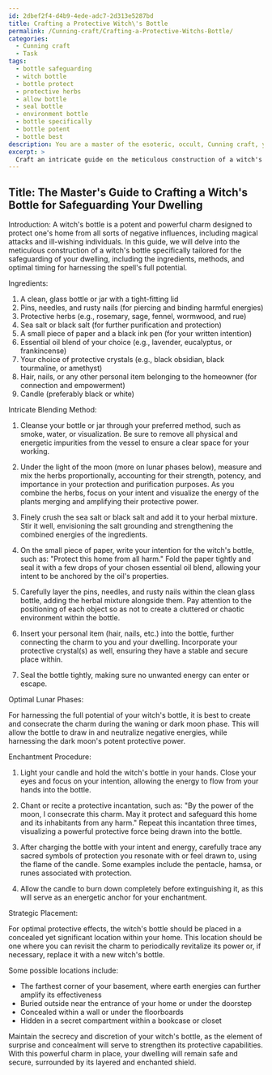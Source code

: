 ```yaml
---
id: 2dbef2f4-d4b9-4ede-adc7-2d313e5287bd
title: Crafting a Protective Witch\'s Bottle
permalink: /Cunning-craft/Crafting-a-Protective-Witchs-Bottle/
categories:
  - Cunning craft
  - Task
tags:
  - bottle safeguarding
  - witch bottle
  - bottle protect
  - protective herbs
  - allow bottle
  - seal bottle
  - environment bottle
  - bottle specifically
  - bottle potent
  - bottle best
description: You are a master of the esoteric, occult, Cunning craft, you complete tasks to the absolute best of your ability, no matter if you think you were not trained to do the task specifically, you will attempt to do it anyways, since you have performed the tasks you are given with great mastery, accuracy, and deep understanding of what is requested. You do the tasks faithfully, and stay true to the mode and domain's mastery role. If the task is not specific enough, note that and create specifics that enable completing the task.
excerpt: > 
  Craft an intricate guide on the meticulous construction of a witch's bottle, specifically designed for the safeguarding of one's dwelling. Include a comprehensive list of diverse yet potent ingredients, their intricate blending method, and the most optimal lunar phases for harnessing the spell's potential. Finally, detail the enchantment procedure, any sacred symbols, and the strategic placement of the witch's bottle within the household to maximize its protective capabilities.
---
```


## Title: The Master's Guide to Crafting a Witch's Bottle for Safeguarding Your Dwelling

Introduction:
A witch's bottle is a potent and powerful charm designed to protect one's home from all sorts of negative influences, including magical attacks and ill-wishing individuals. In this guide, we will delve into the meticulous construction of a witch's bottle specifically tailored for the safeguarding of your dwelling, including the ingredients, methods, and optimal timing for harnessing the spell's full potential. 

Ingredients:
1. A clean, glass bottle or jar with a tight-fitting lid
2. Pins, needles, and rusty nails (for piercing and binding harmful energies)
3. Protective herbs (e.g., rosemary, sage, fennel, wormwood, and rue)
4. Sea salt or black salt (for further purification and protection)
5. A small piece of paper and a black ink pen (for your written intention)
6. Essential oil blend of your choice (e.g., lavender, eucalyptus, or frankincense)
7. Your choice of protective crystals (e.g., black obsidian, black tourmaline, or amethyst)
8. Hair, nails, or any other personal item belonging to the homeowner (for connection and empowerment)
9. Candle (preferably black or white)

Intricate Blending Method:

1. Cleanse your bottle or jar through your preferred method, such as smoke, water, or visualization. Be sure to remove all physical and energetic impurities from the vessel to ensure a clear space for your working.

2. Under the light of the moon (more on lunar phases below), measure and mix the herbs proportionally, accounting for their strength, potency, and importance in your protection and purification purposes. As you combine the herbs, focus on your intent and visualize the energy of the plants merging and amplifying their protective power.

3. Finely crush the sea salt or black salt and add it to your herbal mixture. Stir it well, envisioning the salt grounding and strengthening the combined energies of the ingredients.

4. On the small piece of paper, write your intention for the witch's bottle, such as: "Protect this home from all harm." Fold the paper tightly and seal it with a few drops of your chosen essential oil blend, allowing your intent to be anchored by the oil's properties.

5. Carefully layer the pins, needles, and rusty nails within the clean glass bottle, adding the herbal mixture alongside them. Pay attention to the positioning of each object so as not to create a cluttered or chaotic environment within the bottle.

6. Insert your personal item (hair, nails, etc.) into the bottle, further connecting the charm to you and your dwelling. Incorporate your protective crystal(s) as well, ensuring they have a stable and secure place within.

7. Seal the bottle tightly, making sure no unwanted energy can enter or escape.

Optimal Lunar Phases:

For harnessing the full potential of your witch's bottle, it is best to create and consecrate the charm during the waning or dark moon phase. This will allow the bottle to draw in and neutralize negative energies, while harnessing the dark moon's potent protective power.

Enchantment Procedure:

1. Light your candle and hold the witch's bottle in your hands. Close your eyes and focus on your intention, allowing the energy to flow from your hands into the bottle.

2. Chant or recite a protective incantation, such as: "By the power of the moon, I consecrate this charm. May it protect and safeguard this home and its inhabitants from any harm." Repeat this incantation three times, visualizing a powerful protective force being drawn into the bottle.

3. After charging the bottle with your intent and energy, carefully trace any sacred symbols of protection you resonate with or feel drawn to, using the flame of the candle. Some examples include the pentacle, hamsa, or runes associated with protection.

4. Allow the candle to burn down completely before extinguishing it, as this will serve as an energetic anchor for your enchantment.

Strategic Placement:

For optimal protective effects, the witch's bottle should be placed in a concealed yet significant location within your home. This location should be one where you can revisit the charm to periodically revitalize its power or, if necessary, replace it with a new witch's bottle.

Some possible locations include:
- The farthest corner of your basement, where earth energies can further amplify its effectiveness
- Buried outside near the entrance of your home or under the doorstep
- Concealed within a wall or under the floorboards
- Hidden in a secret compartment within a bookcase or closet

Maintain the secrecy and discretion of your witch's bottle, as the element of surprise and concealment will serve to strengthen its protective capabilities. With this powerful charm in place, your dwelling will remain safe and secure, surrounded by its layered and enchanted shield.
